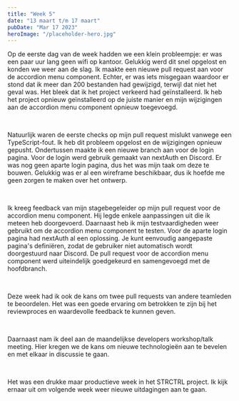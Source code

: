 ```yaml
---
title: "Week 5"
date: "13 maart t/m 17 maart"
pubDate: "Mar 17 2023"
heroImage: "/placeholder-hero.jpg"
---
```


Op de eerste dag van de week hadden we een klein probleempje: er was een paar uur lang geen wifi op kantoor. Gelukkig werd dit snel opgelost en konden we weer aan de slag. Ik maakte een nieuwe pull request aan voor de accordion menu component. Echter, er was iets misgegaan waardoor er stond dat ik meer dan 200 bestanden had gewijzigd, terwijl dat niet het geval was. Het bleek dat ik het project verkeerd had geïnstalleerd. Ik heb het project opnieuw geïnstalleerd op de juiste manier en mijn wijzigingen aan de accordion menu component opnieuw toegevoegd.

&nbsp;

Natuurlijk waren de eerste checks op mijn pull request mislukt vanwege een TypeScript-fout. Ik heb dit probleem opgelost en de wijzigingen opnieuw gepusht. Ondertussen maakte ik een nieuwe branch aan voor de login pagina. Voor de login werd gebruik gemaakt van nextAuth en Discord. Er was nog geen aparte login pagina, dus het was mijn taak om deze te bouwen. Gelukkig was er al een wireframe beschikbaar, dus ik hoefde me geen zorgen te maken over het ontwerp.

&nbsp;

Ik kreeg feedback van mijn stagebegeleider op mijn pull request voor de accordion menu component. Hij legde enkele aanpassingen uit die ik meteen heb doorgevoerd. Daarnaast heb ik mijn testvaardigheden weer gebruikt om de accordion menu component te testen. Voor de aparte login pagina had nextAuth al een oplossing. Je kunt eenvoudig aangepaste pagina's definiëren, zodat de gebruiker niet automatisch wordt doorgestuurd naar Discord. De pull request voor de accordion menu component werd uiteindelijk goedgekeurd en samengevoegd met de hoofdbranch.

&nbsp;

Deze week had ik ook de kans om twee pull requests van andere teamleden te beoordelen. Het was een goede ervaring om betrokken te zijn bij het reviewproces en waardevolle feedback te kunnen geven.

&nbsp;

Daarnaast nam ik deel aan de maandelijkse developers workshop/talk meeting. Hier kregen we de kans om nieuwe technologieën aan te bevelen en met elkaar in discussie te gaan.

&nbsp;

Het was een drukke maar productieve week in het STRCTRL project. Ik kijk ernaar uit om volgende week weer nieuwe uitdagingen aan te gaan.
